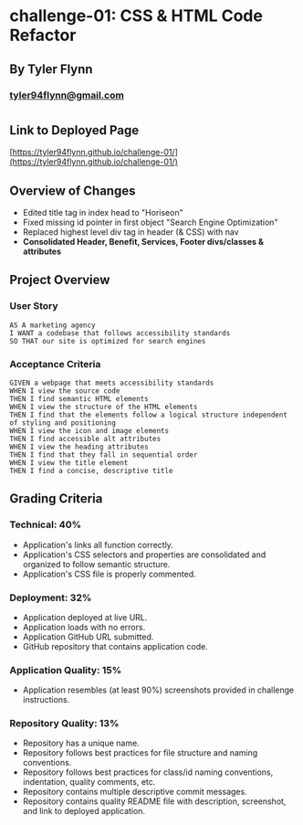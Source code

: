 # challenge-01: CSS & HTML Code Refactor
## By Tyler Flynn
### tyler94flynn@gmail.com
#

## Link to Deployed Page

[https://tyler94flynn.github.io/challenge-01/](https://tyler94flynn.github.io/challenge-01/)

## Overview of Changes

- Edited title tag in index head to "Horiseon"
- Fixed missing id pointer in first object "Search Engine Optimization"
- Replaced highest level div tag in header (& CSS) with nav
- **Consolidated Header, Benefit, Services, Footer divs/classes & attributes**

## Project Overview
### User Story

```
AS A marketing agency
I WANT a codebase that follows accessibility standards
SO THAT our site is optimized for search engines
```

### Acceptance Criteria

```
GIVEN a webpage that meets accessibility standards
WHEN I view the source code
THEN I find semantic HTML elements
WHEN I view the structure of the HTML elements
THEN I find that the elements follow a logical structure independent of styling and positioning
WHEN I view the icon and image elements
THEN I find accessible alt attributes
WHEN I view the heading attributes
THEN I find that they fall in sequential order
WHEN I view the title element
THEN I find a concise, descriptive title
```

## Grading Criteria

### Technical: 40%
- Application's links all function correctly.
- Application's CSS selectors and properties are consolidated and organized to follow semantic structure.
- Application's CSS file is properly commented.

### Deployment: 32%
- Application deployed at live URL.
- Application loads with no errors.
- Application GitHub URL submitted.
- GitHub repository that contains application code.

### Application Quality: 15%
- Application resembles (at least 90%) screenshots provided in challenge instructions.

### Repository Quality: 13%
- Repository has a unique name.
- Repository follows best practices for file structure and naming conventions.
- Repository follows best practices for class/id naming conventions, indentation, quality comments, etc.
- Repository contains multiple descriptive commit messages.
- Repository contains quality README file with description, screenshot, and link to deployed application.